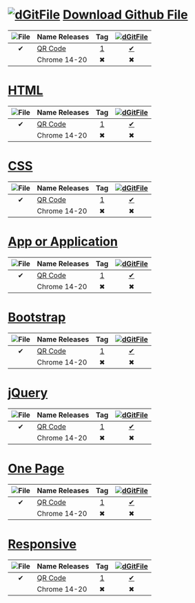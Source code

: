 [![dGitFile][dgf-sv]][dgf] [Download Github File]
=================================
|![File][sv]| Name Releases     | Tag |[![dGitFile][dgf-sv]][dgf]|
|:---------:|-------------------|:---:|:------------------------:|
|   ✔      | [QR Code]         | [1] | [✔][8]                   |
|           | Chrome 14-20      | ✖   | ✖                       |





[HTML]
======
|![File][sv]| Name Releases     | Tag |[![dGitFile][dgf-sv]][dgf]|
|:---------:|-------------------|:---:|:------------------------:|
|   ✔      | [QR Code]         | [1] | [✔][8]                   |
|           | Chrome 14-20      | ✖   | ✖                       |

[CSS]
======
|![File][sv]| Name Releases     | Tag |[![dGitFile][dgf-sv]][dgf]|
|:---------:|-------------------|:---:|:------------------------:|
|   ✔      | [QR Code]         | [1] | [✔][8]                   |
|           | Chrome 14-20      | ✖   | ✖                       |

[App or Application]
==================
|![File][sv]| Name Releases     | Tag |[![dGitFile][dgf-sv]][dgf]|
|:---------:|-------------------|:---:|:------------------------:|
|   ✔      | [QR Code]         | [1] | [✔][8]                   |
|           | Chrome 14-20      | ✖   | ✖                       |

[Bootstrap]
===========
|![File][sv]| Name Releases     | Tag |[![dGitFile][dgf-sv]][dgf]|
|:---------:|-------------------|:---:|:------------------------:|
|   ✔      | [QR Code]         | [1] | [✔][8]                   |
|           | Chrome 14-20      | ✖   | ✖                       |

[jQuery]
========
|![File][sv]| Name Releases     | Tag |[![dGitFile][dgf-sv]][dgf]|
|:---------:|-------------------|:---:|:------------------------:|
|   ✔      | [QR Code]         | [1] | [✔][8]                   |
|           | Chrome 14-20      | ✖   | ✖                       |

[One Page]
==========
|![File][sv]| Name Releases     | Tag |[![dGitFile][dgf-sv]][dgf]|
|:---------:|-------------------|:---:|:------------------------:|
|   ✔      | [QR Code]         | [1] | [✔][8]                   |
|           | Chrome 14-20      | ✖   | ✖                       |

[Responsive]
============
|![File][sv]| Name Releases     | Tag |[![dGitFile][dgf-sv]][dgf]|
|:---------:|-------------------|:---:|:------------------------:|
|   ✔      | [QR Code]         | [1] | [✔][8]                   |
|           | Chrome 14-20      | ✖   | ✖                       |

[dgf]:     https://github.com/samuelbetio/dGitFile#dgitfile-download-github-file
[dgf-sv]:  https://github.com/samuelbetio/dGitFile/blob/v1.0.01-Hawcons/SVG/Filetypes/Blue/Filled/icon-124-document-file-zip.svg
[r-i]:     https://github.com/samuelbetio/dGitFile/releases
[j]:       https://github.com/samuelbetio/dGitFile/blob/v1.0.01-Hawcons/SVG/Filetypes/Blue/Filled/icon-29-file-doc.svg
[htlm-sv]: https://github.com/samuelbetio/dGitFile/blob/v1.0.01-Hawcons/SVG/Filetypes/Blue/Filled/icon-11-file-html.svg
[sv]:      https://github.com/samuelbetio/dGitFile/blob/v1.0.01-Hawcons/SVG/Gestures/Blue/Filled/icon-26-thumb-finger-tap.svg


[HTML]:                  #html
[CSS]:                   #css
[App or Application]:    #app-or-application
[Bootstrap]:             #bootstrap
[jQuery]:                #jquery
[One Page]:              #one-page
[Responsive]:            #responsive

[dGitFile]: https://github.com/topics/dgitfile
[Download Github File]: https://github.com/samuelbetio/dGitFile/blob/master/README.md#dgitfile-download-github-file
[QR Code]: https://github.com/samuelbetio/dGitFile/tree/v7.3.13#qrcodejs
[1]: https://github.com/samuelbetio/dGitFile/releases/tag/v7.3.13
[8]: https://github.com/samuelbetio/dGitFile/archive/v7.3.13.zip
